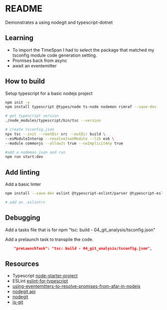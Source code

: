 # README

Demonstrates a using nodegit and typescript-dotnet

## Learning

* To import the TimeSpan I had to select the package that matched my tsconfig module code generation setting.
* Promises back from async
* await an eventemitter

## How to build

Setup typescript for a basic nodejs project

```sh
npm init -y   
npm install typescript @types/node ts-node nodemon rimraf --save-dev  

# get typescript version
./node_modules/typescript/bin/tsc --version 

# create tsconfig.json
npx tsc --init --rootDir src --outDir build \
--esModuleInterop --resolveJsonModule --lib es6 \
--module commonjs --allowJs true --noImplicitAny true
```

```sh
#add a nodemon.json and run
npm run start:dev
```

## Add linting

Add a basic linter

```sh
npm install --save-dev eslint @typescript-eslint/parser @typescript-eslint/eslint-plugin

# add an .eslintrc
```

## Debugging

Add a tasks file that is for npm "tsc: build - 04_git_analysis/tsconfig.json"  

Add a prelaunch task to transpile the code.  

```json
    "preLaunchTask": "tsc: build - 04_git_analysis/tsconfig.json",
```

## Resources

* Typescript [node-starter-project](https://khalilstemmler.com/blogs/typescript/node-starter-project/)
* ESLint [eslint-for-typescript](https://khalilstemmler.com/blogs/typescript/eslint-for-typescript/)  
* [using-eventemitters-to-resolve-promises-from-afar-in-nodejs](https://www.jpwilliams.dev/using-eventemitters-to-resolve-promises-from-afar-in-nodejs)
* [nodegit api](https://www.nodegit.org/api/)
* [nodegit](https://github.com/nodegit/nodegit)  
* [js-git](https://www.npmjs.com/package/js-git)  
